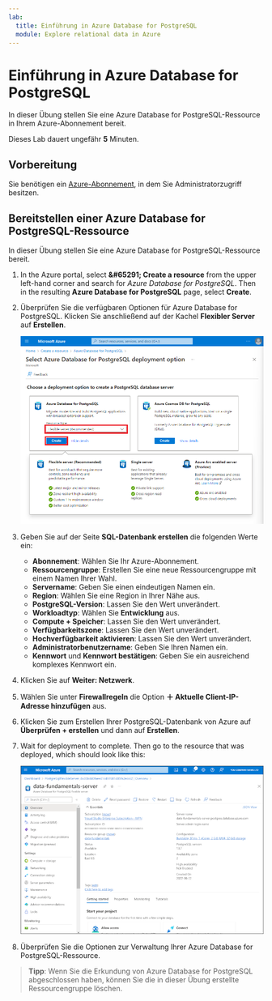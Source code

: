```yaml
---
lab:
  title: Einführung in Azure Database for PostgreSQL
  module: Explore relational data in Azure
---
```


# <a name="explore-azure-database-for-postgresql"></a>Einführung in Azure Database for PostgreSQL

In dieser Übung stellen Sie eine Azure Database for PostgreSQL-Ressource in Ihrem Azure-Abonnement bereit.

Dieses Lab dauert ungefähr **5** Minuten.

## <a name="before-you-start"></a>Vorbereitung

Sie benötigen ein [Azure-Abonnement](https://azure.microsoft.com/free), in dem Sie Administratorzugriff besitzen.

## <a name="provision-an-azure-database-for-postgresql-resource"></a>Bereitstellen einer Azure Database for PostgreSQL-Ressource

In dieser Übung stellen Sie eine Azure Database for PostgreSQL-Ressource bereit.

1. In the Azure portal, select <bpt id="p1">**</bpt>&amp;#65291; Create a resource<ept id="p1">**</ept> from the upper left-hand corner and search for <bpt id="p2">*</bpt>Azure Database for PostgreSQL<ept id="p2">*</ept>. Then in the resulting <bpt id="p1">**</bpt>Azure Database for PostgreSQL<ept id="p1">**</ept> page, select <bpt id="p2">**</bpt>Create<ept id="p2">**</ept>.

1. Überprüfen Sie die verfügbaren Optionen für Azure Database for PostgreSQL. Klicken Sie anschließend auf der Kachel **Flexibler Server** auf **Erstellen**.

    ![Screenshot: Bereitstellungsoptionen für Azure Database for PostgreSQL](images/postgresql-options.png)

1. Geben Sie auf der Seite **SQL-Datenbank erstellen** die folgenden Werte ein:
    - **Abonnement**: Wählen Sie Ihr Azure-Abonnement.
    - **Ressourcengruppe**: Erstellen Sie eine neue Ressourcengruppe mit einem Namen Ihrer Wahl.
    - **Servername**: Geben Sie einen eindeutigen Namen ein.
    - **Region**: Wählen Sie eine Region in Ihrer Nähe aus.
    - **PostgreSQL-Version**: Lassen Sie den Wert unverändert.
    - **Workloadtyp**: Wählen Sie **Entwicklung** aus.
    - **Compute + Speicher**: Lassen Sie den Wert unverändert.
    - **Verfügbarkeitszone**: Lassen Sie den Wert unverändert.
    - **Hochverfügbarkeit aktivieren**: Lassen Sie den Wert unverändert.
    - **Administratorbenutzername**: Geben Sie Ihren Namen ein.
    - **Kennwort** und **Kennwort bestätigen**: Geben Sie ein ausreichend komplexes Kennwort ein.

1. Klicken Sie auf **Weiter: Netzwerk**.

1. Wählen Sie unter **Firewallregeln** die Option **&#65291; Aktuelle Client-IP-Adresse hinzufügen** aus.

1. Klicken Sie zum Erstellen Ihrer PostgreSQL-Datenbank von Azure auf **Überprüfen + erstellen** und dann auf **Erstellen**.

1. Wait for deployment to complete. Then go to the resource that was deployed, which should look like this:

    ![Screenshot: Azure-Portal mit der Seite „Azure Database for PostgreSQL“](images/postgresql-portal.png)

1. Überprüfen Sie die Optionen zur Verwaltung Ihrer Azure Database for PostgreSQL-Ressource.

> **Tipp**: Wenn Sie die Erkundung von Azure Database for PostgreSQL abgeschlossen haben, können Sie die in dieser Übung erstellte Ressourcengruppe löschen.
